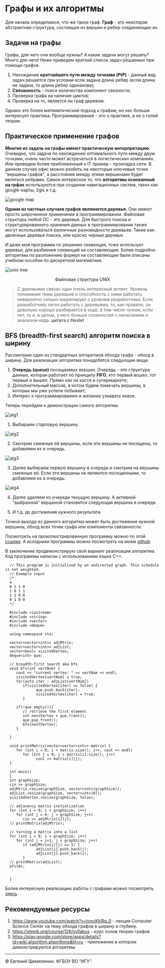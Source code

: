 # Графы и их алгоритмы

Для начала определимся, что же такое граф. **Граф** - это некоторая абстрактная структура, состоящая из вершин и ребер соединяющих их.

## Задачи на графы

Графы, для чего они вообще нужны? А какие задачи могут решать? Много для чего! Ниже приведем краткий список задач решаемых при помощи графов.

1. Нахождение **кратчайшего пути между точками (PtP)** - данный вид задач решается при условии если задана длина ребер (если длина не задана, то длина ребер одинакова);
2. **Связанность** - поиск количества компонент связности;
3. Проверка графа на наличие циклов;
4. Проверка на то, является ли граф деревом.

Однако это более математический подход к графам, но нас больше интересует практика. Программирование - это о практике, а не о голой теории.

## Практическое применение графов

**Многие из задачь на графы имеют практическую интерпретацию.** Очевидно, что задача по нахождению оптимального пути между двум точками, очень часто может встречаться в логистических компаниях. Или приведем более приближенный к IT пример - прокладка сети. В данном случае офис можно разбить на некоторые ключевые точки "вершины графов", а расстояния между этими вершинами будет являться ребрами. Самое интересное то, что **алгоритмы основанный на грфах** используются при создании навигационных систем, таких как google-карты, 2gis и т.д.

![google map](https://ibb.co/c30kzJ3)

**Одним из частных случаев графов являюются деревья.** Они имеют просто широченное применение в программировании. Файловая структура любой ОС - это деревья. Для быстрого поиска и структурированного хранения данных в программировании также могут использоваться различные разновидности деревьев. Такие как: двоичные деревья поиска, или красно черные деревья.

И даже моя программа по решению секвенция, тоже использует деревья, для разбиения секвенций на составляющие. Более подробно алгоритмы по разложению формул на составляющие были описаны учебном пособии по дискретной математике.

![unix tree](unixStr.png)

<center>Файловая структура UNIX</center>

> С деревьями связан один очень интересный аспект. Уровень понимания темы деревьев и способность с ними работать невероятно сильно коррелирует с уровнем разработчика. Если разработчику легко работать с деревьями, то, как правило, он довольно хорошо разбирается в коде, в том числе чужом, если нет, то и, в целом, у него больше сложностей с написанием и анализом кода. **цитата с Hexlet**

## BFS (breadth-first search) алгоритм поиска в ширину

Рассмотрим один из стандартных алгоритмов обхода графа - обход в ширину.
Для реализации алгоритма понадобятся следующие вещи:

1. **Очередь (queue)** посещаемых вершин. Очередь - это структура данных, которая работает по принципу **FIFO**, кто первый вошел, тот первый и вышел. Прямо как на кассе в супермаркете;
2. Дополнительный массив, в котом будем помечать вершины, в которых мы уже успели побывает;
3. Интерес к программированию и желание узнавать новое.

Теперь перейдем к демонстрации самого алгоритма.

![alg1](alg1.png)

1. Выбираем стартовую вершину.

![alg2](alg2.png)

2. Смотрим смежные ей вершины, если эти вершины не посещены, то добавляем их в очередь.

![alg3](alg3.png)

3. Далее выбираем первую вершину в очереди и смотрим на вершины смежные ей. Если эти вершины не являются посещенными, то добавляем их в очередь.

![alg4](alg4.png)

4. Далее удаляем из очереди текущую вершину. А активной "выбранной" вершиной становится следующая вершина в очереди.

5. И т.д. до достижения нужного результата.

Точкой выхода из данного алгоритма может быть достижение нужной вершины, обход всех точек графа или компоненты связанности.

Посмотреть на проиллюстрированную программу можно по этой [ссылке](https://kovarniy.github.io// "Необязательная подсказка"). А исходники программы можно посмотреть на моем [github](https://github.com/Kovarniy/kovarniy.github.io)

В заключение продемонстрирую свой вариант реализации алгоритма. Код программы написан с использованием языка C++.

      // This program is initialized by an undirected graph. This schedule is not weighted.
      // Example input
      /*
      4
      0 1 1 0
      1 0 1 1
      1 1 0 0
      0 1 0 0
      */

      #include <iostream>
      #include <string>
      #include <vector>
      #include <deque>

      using namespace std;

      vector<vector<int>> adjMtrix;
      vector<vector<int>> adjList;
      vector<bool> visitedVertex;
      deque<int> que;

      // breadth-first search aka bfs
      void bfs(int vertNum) {
         cout << "current vertex: " << vertNum << endl;
         visitedVertex[vertNum] = true;
         for(auto iter : adjList[vertNum])
            if(visitedVertex[iter] == false) {
                  que.push_back(iter);
                  visitedVertex[iter] = true;
            }

         if(!que.empty()){
            // retrieve the first element
            int nextVertex = que.front();
            que.pop_front();
            bfs(nextVertex);
         }

      }

      void printMatrix(vector<vector<int>> matrix) {
         for (int i = 0; i < matrix.size(); i++, cout << endl)
            for (int j = 0; j < matrix[i].size(); j++)
                  cout << matrix[i][j];
      }

      int main()
      {
      int graphSize;
      cin >> graphSize;
      adjMtrix.resize(graphSize, vector<int>(graphSize));
      adjList.resize(graphSize, vector<int>(0));
      visitedVertex.resize(graphSize, false);

      // adjacency matrix initialization
      for (int i = 0; i < graphSize; i++)
         for (int j = 0; j < graphSize; j++)
            cin >> adjMtrix[i][j];
      // printMatrix(adjMtrix);

      // turning a matrix into a list
      for (int i = 0; i < graphSize; i++)
         for (int j = i+1; j < graphSize; j++)
            if (adjMtrix[i][j] == 1) {
                  adjList[i].push_back(j);
                  adjList[j].push_back(i);
            }
      // printMatrix(adjList);
      bfs(0);


      }

Более интересную реализацию работы с графами можно посмотреть [здесь](https://github.com/Kovarniy/graph-algorithms/blob/master/graph-algorithms/graph-algorithms.cpp)

## Рекомендуемые ресурсы

1. https://www.youtube.com/watch?v=toncKklRq_0 - лекция
   Computer Science Center на тему обхода графов в ширину и глубину.
2. https://stepik.org/course/126/syllabus - курс основ теории графов
3. https://play.google.com/store/apps/details?id=wiki.algorithm.algorithms&hl=ru - приложение в котором демонстрируются алгоритмы

<hr>
© Евгений Щемелинин. ФГБОУ ВО “ИГУ”.
